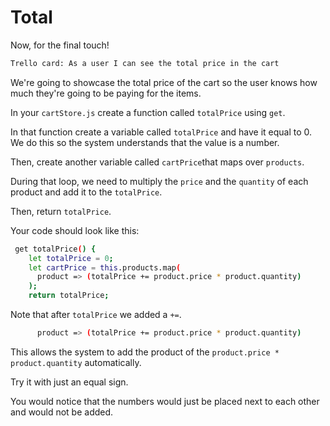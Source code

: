 # Total

Now, for the final touch!
```sh 
Trello card: As a user I can see the total price in the cart 
```

We're going to showcase the total price of the cart so the user knows how much they're going to be paying for the items.

In your `cartStore.js` create a function called `totalPrice` using `get`.

In that function create a variable called `totalPrice` and have it equal to 0. We do this so the system understands that the value is a number.

Then, create another variable called `cartPrice`that maps over `products`. 

During that loop, we need to multiply the `price` and the `quantity` of each product and add it to the `totalPrice`.

Then, return `totalPrice`.

Your code should look like this:
```sh 
 get totalPrice() {
    let totalPrice = 0;
    let cartPrice = this.products.map(
      product => (totalPrice += product.price * product.quantity)
    );
    return totalPrice;
```
  Note that after `totalPrice` we added a `+=`.
  ```sh
        product => (totalPrice += product.price * product.quantity)
```
This allows the system to add the product of the `product.price * product.quantity` automatically.

Try it with just an equal sign.

You would notice that the numbers would just be placed next to each other and would not be added.


